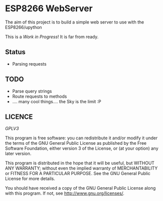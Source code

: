 ESP8266 WebServer
=================

The aim of this project is to build a simple web server to use with the ESP8266/upython

This is a *Work in Progress*! It is far from ready.

Status
--------
* Parsing requests

TODO
----
* Parse query strings
* Route requests to methods
* .... many cool things.... the Sky is the limit :P

LICENCE
-------
*GPLV3*

This program is free software: you can redistribute it and/or modify
it under the terms of the GNU General Public License as published by
the Free Software Foundation, either version 3 of the License, or
(at your option) any later version.

This program is distributed in the hope that it will be useful,
but WITHOUT ANY WARRANTY; without even the implied warranty of
MERCHANTABILITY or FITNESS FOR A PARTICULAR PURPOSE.  See the
GNU General Public License for more details.

You should have received a copy of the GNU General Public License
along with this program.  If not, see <http://www.gnu.org/licenses/>.
